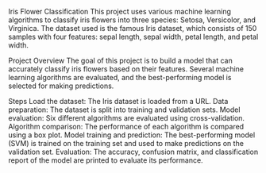 Iris Flower Classification
This project uses various machine learning algorithms to classify iris flowers into three species: Setosa, Versicolor, and Virginica. The dataset used is the famous Iris dataset, which consists of 150 samples with four features: sepal length, sepal width, petal length, and petal width.

Project Overview
The goal of this project is to build a model that can accurately classify iris flowers based on their features. Several machine learning algorithms are evaluated, and the best-performing model is selected for making predictions.

Steps
Load the dataset: The Iris dataset is loaded from a URL.
Data preparation: The dataset is split into training and validation sets.
Model evaluation: Six different algorithms are evaluated using cross-validation.
Algorithm comparison: The performance of each algorithm is compared using a box plot.
Model training and prediction: The best-performing model (SVM) is trained on the training set and used to make predictions on the validation set.
Evaluation: The accuracy, confusion matrix, and classification report of the model are printed to evaluate its performance.
